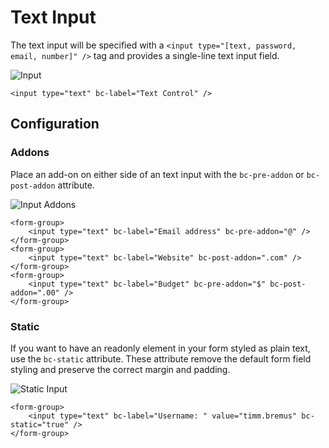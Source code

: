 # Text Input

The text input will be specified with a `<input type="[text, password, email, number]" />` tag and provides a single-line text input field.

![Input](https://raw.githubusercontent.com/brecons/bootstrap-tag-helper/master/docs/images/input_01.PNG)

```markup
<input type="text" bc-label="Text Control" />
```

## Configuration

### Addons

Place an add-on on either side of an text input with the `bc-pre-addon` or `bc-post-addon` attribute.

![Input Addons](https://raw.githubusercontent.com/brecons/bootstrap-tag-helper/master/docs/images/input_02.PNG)

```markup
<form-group>
    <input type="text" bc-label="Email address" bc-pre-addon="@" />
</form-group>
<form-group>
    <input type="text" bc-label="Website" bc-post-addon=".com" />
</form-group>
<form-group>
    <input type="text" bc-label="Budget" bc-pre-addon="$" bc-post-addon=".00" />
</form-group>
```

### Static

If you want to have an readonly element in your form styled as plain text, use the `bc-static` attribute. These attribute remove the default form field styling and preserve the correct margin and padding.

![Static Input](https://raw.githubusercontent.com/brecons/bootstrap-tag-helper/master/docs/images/input_03.PNG)

```markup
<form-group>
    <input type="text" bc-label="Username: " value="timm.bremus" bc-static="true" />
</form-group>
```